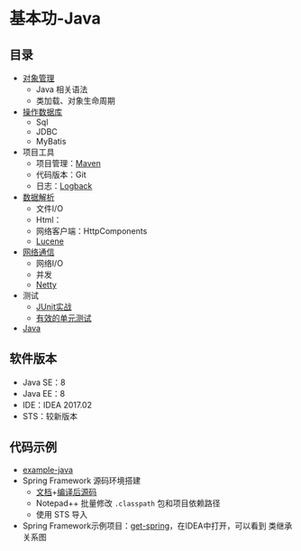 #   基本功-Java

##  目录
-   [对象管理](object.md)
    -   Java 相关语法
    -   类加载、对象生命周期
-   [操作数据库](database.md)
    -   Sql
    -   JDBC
    -   MyBatis
-   项目工具
    -   项目管理：[Maven](maven/README.md)
    -   代码版本：Git
    -   日志：[Logback](logback/README.md)
-   [数据解析](processing.md)
    -   文件I/O
    -   Html：
    -   网络客户端：HttpComponents
    -   [Lucene](lucene/README.md)
-   [网络通信](network.md)
    -   网络I/O
    -   并发
    -   [Netty](netty/README.md)
-   测试
    -   [JUnit实战](test/junitB0814/README.md)
    -   [有效的单元测试](test/junitA0814/README.md)
-   [Java](../java/README.md)


##  软件版本
-   Java SE：8
-   Java EE：8
-   IDE：IDEA 2017.02
-   STS：较新版本

##  代码示例
-   [example-java](https://github.com/kaoshanji/example/tree/master/example-java)
-   Spring Framework 源码环境搭建
    -   [文档](http://plq6gjb8l.bkt.clouddn.com/spring-framework-3.2.18.RELEASE-docs.zip)+[编译后源码](http://plq6gjb8l.bkt.clouddn.com/spring-projects-3.2.19-sourcecode-build.zip)
    -   Notepad++ 批量修改 `.classpath` 包和项目依赖路径
    -   使用 STS 导入
-   Spring Framework示例项目：[get-spring](https://github.com/kaoshanji/example/tree/master/example-java/get-spring)，在IDEA中打开，可以看到 类继承关系图


